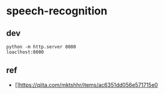 # speech-recognition

## dev
```
python -m http.server 8080
loaclhost:8080
```

## ref
- []https://qiita.com/mktshhr/items/ac6351dd056e571715e0
